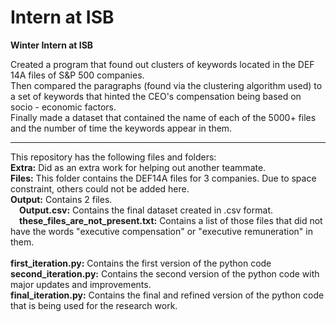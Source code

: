 # Intern at ISB
 <b>Winter Intern at ISB</b>

Created a program that found out clusters of keywords located in the DEF 14A files of S&P 500 companies.<br>
Then compared the paragraphs (found via the clustering algorithm used) to a set of keywords that hinted the CEO's compensation being based on socio - economic factors.<br>
Finally made a dataset that contained the name of each of the 5000+ files and the number of time the keywords appear in them.<br>
<hr>
This repository has the following files and folders:<br>
<b>Extra:</b> Did as an extra work for helping out another teammate.<br>
<b>Files:</b> This folder contains the DEF14A files for 3 companies. Due to space constraint, others could not be added here.<br>
<b>Output:</b> Contains 2 files.<br>
&emsp;<b>Output.csv:</b> Contains the final dataset created in .csv format.<br>
&emsp;<b>these_files_are_not_present.txt:</b> Contains a list of those files that did not have the words "executive compensation" or "executive remuneration" in them.
<br><br>
 <b>first_iteration.py:</b> Contains the first version of the python code<br>
 <b>second_iteration.py:</b> Contains the second version of the python code with major updates and improvements.<br>
 <b>final_iteration.py:</b> Contains the final and refined version of the python code that is being used for the research work.
